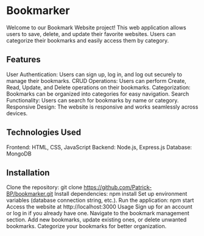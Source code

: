 # Bookmarker

Welcome to our Bookmark Website project! This web application allows users to save, delete, and update their favorite websites. Users can categorize their bookmarks and easily access them by category.

## Features
User Authentication: Users can sign up, log in, and log out securely to manage their bookmarks.
CRUD Operations: Users can perform Create, Read, Update, and Delete operations on their bookmarks.
Categorization: Bookmarks can be organized into categories for easy navigation.
Search Functionality: Users can search for bookmarks by name or category.
Responsive Design: The website is responsive and works seamlessly across devices.

## Technologies Used
Frontend: HTML, CSS, JavaScript
Backend: Node.js, Express.js
Database: MongoDB

## Installation
Clone the repository: git clone https://github.com/Patrick-BP/bookmarker.git
Install dependencies: npm install
Set up environment variables (database connection string, etc.).
Run the application: npm start
Access the website at http://localhost:3000
Usage
Sign up for an account or log in if you already have one.
Navigate to the bookmark management section.
Add new bookmarks, update existing ones, or delete unwanted bookmarks.
Categorize your bookmarks for better organization.
